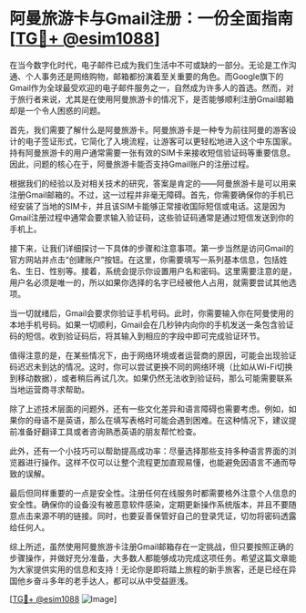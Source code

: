 # 阿曼旅游卡与Gmail注册：一份全面指南[[TG💪+ @esim1088](https://t.me/s/esim1088)]

在当今数字化时代，电子邮件已成为我们生活中不可或缺的一部分。无论是工作沟通、个人事务还是网络购物，邮箱都扮演着至关重要的角色。而Google旗下的Gmail作为全球最受欢迎的电子邮件服务之一，自然成为许多人的首选。然而，对于旅行者来说，尤其是在使用阿曼旅游卡的情况下，是否能够顺利注册Gmail邮箱却是一个令人困惑的问题。

首先，我们需要了解什么是阿曼旅游卡。阿曼旅游卡是一种专为前往阿曼的游客设计的电子签证形式，它简化了入境流程，让游客可以更轻松地进入这个中东国家。持有阿曼旅游卡的用户通常需要一张有效的SIM卡来接收短信验证码等重要信息。因此，问题的核心在于，阿曼旅游卡能否支持Gmail账户的注册过程。

根据我们的经验以及对相关技术的研究，答案是肯定的——阿曼旅游卡是可以用来注册Gmail邮箱的。不过，这一过程并非毫无障碍。首先，你需要确保你的手机已经安装了当地的SIM卡，并且该SIM卡能够正常接收国际短信或电话。这是因为Gmail注册过程中通常会要求输入验证码，这些验证码通常是通过短信发送到你的手机上。

接下来，让我们详细探讨一下具体的步骤和注意事项。第一步当然是访问Gmail的官方网站并点击“创建账户”按钮。在这里，你需要填写一系列基本信息，包括姓名、生日、性别等。接着，系统会提示你设置用户名和密码。这里需要注意的是，用户名必须是唯一的，所以如果你选择的名字已经被他人占用，就需要尝试其他选项。

当一切就绪后，Gmail会要求你验证手机号码。此时，你需要输入你在阿曼使用的本地手机号码。如果一切顺利，Gmail会在几秒钟内向你的手机发送一条包含验证码的短信。收到验证码后，将其输入到相应的字段中即可完成验证环节。

值得注意的是，在某些情况下，由于网络环境或者运营商的原因，可能会出现验证码迟迟未到达的情况。这时，你可以尝试更换不同的网络环境（比如从Wi-Fi切换到移动数据），或者稍后再试几次。如果仍然无法收到验证码，那么可能需要联系当地运营商寻求帮助。

除了上述技术层面的问题外，还有一些文化差异和语言障碍也需要考虑。例如，如果你的母语不是英语，那么在填写表格时可能会遇到困难。在这种情况下，建议提前准备好翻译工具或者咨询熟悉英语的朋友帮忙检查。

此外，还有一个小技巧可以帮助提高成功率：尽量选择那些支持多种语言界面的浏览器进行操作。这样不仅可以让整个流程更加直观易懂，也能避免因语言不通而导致的误解。

最后但同样重要的一点是安全性。注册任何在线服务时都需要格外注意个人信息的安全性。确保你的设备没有被恶意软件感染，定期更新操作系统版本，并且不要随意点击来源不明的链接。同时，也要妥善保管好自己的登录凭证，切勿将密码透露给任何人。

综上所述，虽然使用阿曼旅游卡注册Gmail邮箱存在一定挑战，但只要按照正确的步骤操作，并做好充分准备，大多数人都能够成功完成这项任务。希望这篇文章能为大家提供实用的信息和支持！无论你是即将踏上旅程的新手旅客，还是已经在异国他乡奋斗多年的老手达人，都可以从中受益匪浅。

[[TG💪+ @esim1088](https://t.me/s/esim1088) ![Image](https://i.postimg.cc/4NQfJmqS/Snipaste-2025-05-13-00-14-12.png)]